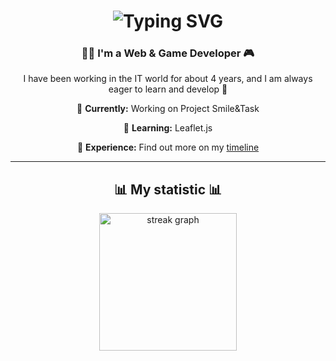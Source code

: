 <h1 align="center">
  <img src="https://readme-typing-svg.herokuapp.com?font=Righteous&size=35&duration=4000&color=8E44AD&center=true&vCenter=true&width=500&height=70&lines=Hello+World!+%F0%9F%91%8B;I'm+Pavlo+Mytrovtsiy!" alt="Typing SVG" />
</h1>

<h3 align="center">👨‍💻 I'm a Web & Game Developer 🎮</h3>

<p align="center">
  I have been working in the IT world for about 4 years, and I am always eager to learn and develop 🚀
</p>

<div align="center">
  
  🔭 **Currently:** Working on Project Smile&Task

  🌱 **Learning:** Leaflet.js

  💬 **Experience:** Find out more on my [timeline](https://mytrovtsiy.vercel.app/timeline)
</div>

<hr />

<h2 align="center">📊 My statistic 📊</h2>

<div align="center">
  <img src="https://streak-stats.demolab.com?user=newbumper&locale=en&mode=daily&theme=dark&hide_border=false&border_radius=5&order=3" height="220" alt="streak graph"  />
</div>
